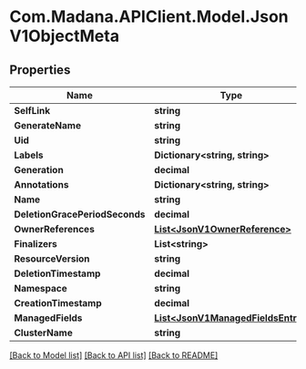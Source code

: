 
# Com.Madana.APIClient.Model.JsonV1ObjectMeta

## Properties

Name | Type | Description | Notes
------------ | ------------- | ------------- | -------------
**SelfLink** | **string** |  | [optional] 
**GenerateName** | **string** |  | [optional] 
**Uid** | **string** |  | [optional] 
**Labels** | **Dictionary&lt;string, string&gt;** |  | [optional] 
**Generation** | **decimal** |  | [optional] 
**Annotations** | **Dictionary&lt;string, string&gt;** |  | [optional] 
**Name** | **string** |  | [optional] 
**DeletionGracePeriodSeconds** | **decimal** |  | [optional] 
**OwnerReferences** | [**List&lt;JsonV1OwnerReference&gt;**](JsonV1OwnerReference.md) |  | [optional] 
**Finalizers** | **List&lt;string&gt;** |  | [optional] 
**ResourceVersion** | **string** |  | [optional] 
**DeletionTimestamp** | **decimal** |  | [optional] 
**Namespace** | **string** |  | [optional] 
**CreationTimestamp** | **decimal** |  | [optional] 
**ManagedFields** | [**List&lt;JsonV1ManagedFieldsEntry&gt;**](JsonV1ManagedFieldsEntry.md) |  | [optional] 
**ClusterName** | **string** |  | [optional] 

[[Back to Model list]](../README.md#documentation-for-models)
[[Back to API list]](../README.md#documentation-for-api-endpoints)
[[Back to README]](../README.md)

